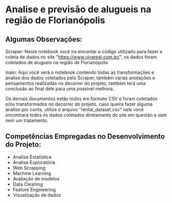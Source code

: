 # Analise e previsão de alugueis na região de Florianópolis

## Algumas Observações:

Scraper: Neste notebook você ira encontar o código utilizado para fazer a coleta de dados no site "https://www.vivareal.com.br/", os dados foram coletados
de alugueis na região de Florianópolis

main: Aqui você verá o notebook contendo todas as transformações e analise dos dados coletados pelo Scraper, também várias anotações e pensamentos realizadas
no decorrer do projeto, também terá uma conclusão ao final dele para uma possível melhora.

Os demais documentos estão todos em formato CSV e foram coletados e/ou transformados no decorrer do projeto, caso queira fazer alguma analise por conta, utilize o arquivo "rental_dataset.csv" nele você encontrará todos os dados coletados diretamente do site em questão e sem nem um tratamento.

## Competências Empregadas no Desenvolvimento do Projeto:

- Analise Estatística
- Analise Exploratória
- Web Scrapping
- Machine Learning
- Avaliação de modelos
- Data Cleaning
- Feature Engineering
- Visualização de dados
